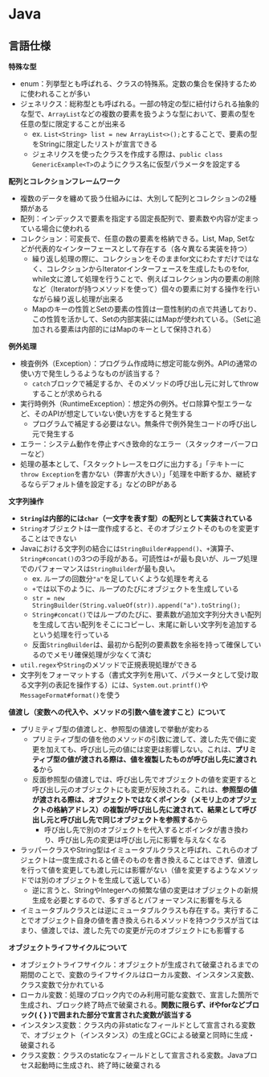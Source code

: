 # Java
## 言語仕様
**特殊な型**  
- enum：列挙型とも呼ばれる、クラスの特殊系。定数の集合を保持するために使われることが多い  
- ジェネリクス：総称型とも呼ばれる。一部の特定の型に紐付けられる抽象的な型で、`ArrayList`などの複数の要素を扱うような型において、要素の型を任意の型に限定することが出来る  
  - ex. `List<String> list = new ArrayList<>();`とすることで、要素の型をStringに限定したリストが宣言できる  
  - ジェネリクスを使ったクラスを作成する際は、`public class GenericExample<T>`のようにクラス名に仮型パラメータを設定する  
  
**配列とコレクションフレームワーク**  
- 複数のデータを纏めて扱う仕組みには、大別して配列とコレクションの2種類がある  
- 配列：インデックスで要素を指定する固定長配列で、要素数や内容が定まっている場合に使われる  
- コレクション：可変長で、任意の数の要素を格納できる。List, Map, Setなどが代表的なインターフェースとして存在する（各々異なる実装を持つ）  
  - 繰り返し処理の際に、コレクションをそのままfor文にわたすだけではなく、コレクションからIteratorインターフェースを生成したものをfor, while文に渡して処理を行うことで、例えばコレクション内の要素の削除など（Iteratorが持つメソッドを使って）個々の要素に対する操作を行いながら繰り返し処理が出来る  
  - Mapのキーの性質とSetの要素の性質は一意性制約の点で共通しており、この性質を活かして、Setの内部実装にはMapが使われている。（Setに追加される要素は内部的にはMapのキーとして保持される）  
  
**例外処理**
- 検査例外（Exception）：プログラム作成時に想定可能な例外。APIの通常の使い方で発生しうるようなものが該当する？  
  - `catch`ブロックで補足するか、そのメソッドの呼び出し元に対してthrowすることが求められる
- 実行時例外（RuntimeException）：想定外の例外。ゼロ除算や型エラーなど、そのAPIが想定していない使い方をすると発生する  
  - プログラムで補足する必要はない。無条件で例外発生コードの呼び出し元で発生する
- エラー：システム動作を停止すべき致命的なエラー（スタックオーバーフローなど）  
- 処理の基本として、「スタックトレースをログに出力する」「テキトーに`throw Exception`を書かない（弊害が大きい）」「処理を中断するか、継続するならデフォルト値を設定する」などのBPがある
  
**文字列操作**
- **`String`は内部的には`char`（一文字を表す型）の配列として実装されている**
- `String`オブジェクトは一度作成すると、そのオブジェクトそのものを変更することはできない
- Javaにおける文字列の結合には`StringBuilder#append()`、`+`演算子、`String#concat()`の3つの手段がある。可読性は`+`が最も良いが、ループ処理でのパフォーマンスは`StringBuilder`が最も良い。
  - ex. ループの回数分`"a"`を足していくような処理を考える  
  - `+`では以下のように、ループのたびにオブジェクトを生成している  
  - `str = new StringBuilder(String.valueOf(str)).append("a").toString();`  
  - `String#concat()`ではループのたびに、要素数が追加文字列分大きい配列を生成して古い配列をそこにコピーし、末尾に新しい文字列を追加するという処理を行っている
  - 反面`StringBuilder`は、最初から配列の要素数を余裕を持って確保しているのでメモリ確保処理が少なくて済む
- `util.regex`や`String`のメソッドで正規表現処理ができる
- 文字列をフォーマットする（書式文字列を用いて、パラメータとして受け取る文字列の表記を操作する）には、`System.out.printf()`や`MessageFormat#format()`を使う
  
**値渡し（変数への代入や、メソッドの引数へ値を渡すこと）について**
- プリミティブ型の値渡しと、参照型の値渡しで挙動が変わる  
  - プリミティブ型の値を他のメソッドの引数に渡して、渡した先で値に変更を加えても、呼び出し元の値には変更は影響しない。これは、**プリミティブ型の値が渡される際は、値を複製したものが呼び出し先に渡される**から  
  - 反面参照型の値渡しでは、呼び出し先でオブジェクトの値を変更すると呼び出し元のオブジェクトにも変更が反映される。これは、**参照型の値が渡される際は、オブジェクトではなくポインタ（メモリ上のオブジェクトの格納アドレス）の複製が呼び出し先に渡されて、結果として呼び出し元と呼び出し先で同じオブジェクトを参照する**から  
    - 呼び出し先で別のオブジェクトを代入するとポインタが書き換わり、呼び出し先の変更は呼び出し元に影響を与えなくなる  
- ラッパークラスやString型はイミュータブルクラスと呼ばれ、これらのオブジェクトは一度生成されると値そのものを書き換えることはできず、値渡しを行って値を変更しても渡し元には影響がない（値を変更するようなメソッドでは別のオブジェクトを生成して返している）  
  - 逆に言うと、StringやIntegerへの頻繁な値の変更はオブジェクトの新規生成を必要とするので、多すぎるとパフォーマンスに影響を与える  
- イミュータブルクラスとは逆にミュータブルクラスも存在する。実行することでオブジェクト自身の値を書き換えられるメソッドを持つクラスが当てはまり、値渡しでは、渡した先での変更が元のオブジェクトにも影響する  
  
**オブジェクトライフサイクルについて**
- オブジェクトライフサイクル：オブジェクトが生成されて破棄されるまでの期間のことで、変数のライフサイクルはローカル変数、インスタンス変数、クラス変数で分かれている  
- ローカル変数：処理のブロック内でのみ利用可能な変数で、宣言した箇所で生成され、ブロック終了時点で破棄される。**関数に限らず、ifやforなどブロック( { } )で囲まれた部分で宣言された変数が該当する**  
- インスタンス変数：クラス内の非staticなフィールドとして宣言される変数で、オブジェクト（インスタンス）の生成とGCによる破棄と同時に生成・破棄される  
- クラス変数：クラスのstaticなフィールドとして宣言される変数。Javaプロセス起動時に生成され、終了時に破棄される  
